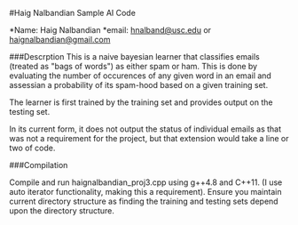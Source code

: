 #Haig Nalbandian Sample AI Code

*Name: Haig Nalbandian
*email: hnalband@usc.edu or haignalbandian@gmail.com

###Descrption
This is a naive bayesian learner that classifies emails (treated as "bags of words") as either spam or ham. This is done by evaluating the number of occurences of any given word in an email and assessian a probability of its spam-hood based on a given training set.

The learner is first trained by the training set and provides output on the testing set.

In its current form, it does not output the status of individual emails as that was not a requirement for the project, but that extension would take a line or two of code.

###Compilation

Compile and run haignalbandian_proj3.cpp using g++4.8 and C++11. (I use auto iterator functionality, making this a requirement). Ensure you maintain current directory structure as finding the training and testing sets depend upon the directory structure.

